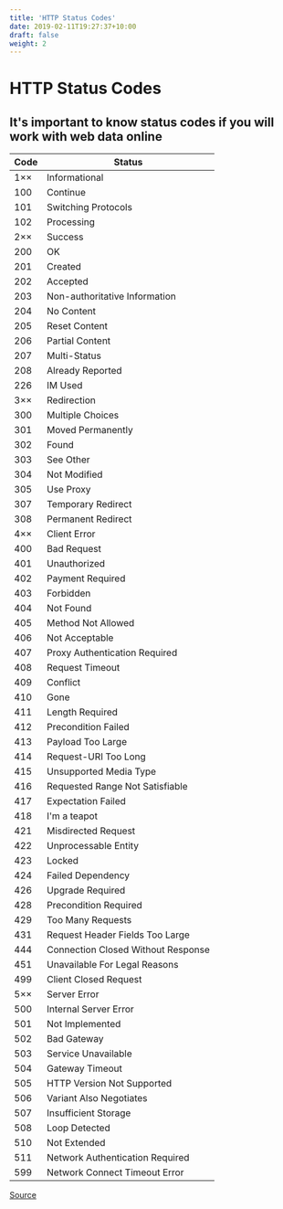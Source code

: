 ```yaml
---
title: 'HTTP Status Codes'
date: 2019-02-11T19:27:37+10:00
draft: false
weight: 2
---
```


# HTTP Status Codes
## It's important to know status codes if you will work with web data online

|Code|Status|
|---|---|
|1××| Informational
|100| Continue
|101| Switching Protocols
|102| Processing
|2××| Success
|200| OK
|201| Created
|202| Accepted
|203| Non-authoritative Information
|204| No Content
|205| Reset Content
|206| Partial Content
|207| Multi-Status
|208| Already Reported
|226| IM Used
|3××| Redirection
|300| Multiple Choices
|301| Moved Permanently
|302| Found
|303| See Other
|304| Not Modified
|305| Use Proxy
|307| Temporary Redirect
|308| Permanent Redirect
|4××| Client Error
|400| Bad Request
|401| Unauthorized
|402| Payment Required
|403| Forbidden
|404| Not Found
|405| Method Not Allowed
|406| Not Acceptable
|407| Proxy Authentication Required
|408| Request Timeout
|409| Conflict
|410| Gone
|411| Length Required
|412| Precondition Failed
|413| Payload Too Large
|414| Request-URI Too Long
|415| Unsupported Media Type
|416| Requested Range Not Satisfiable
|417| Expectation Failed
|418| I'm a teapot
|421| Misdirected Request
|422| Unprocessable Entity
|423| Locked
|424| Failed Dependency
|426| Upgrade Required
|428| Precondition Required
|429| Too Many Requests
|431| Request Header Fields Too Large
|444| Connection Closed Without Response
|451| Unavailable For Legal Reasons
|499| Client Closed Request
|5××| Server Error
|500| Internal Server Error
|501| Not Implemented
|502| Bad Gateway
|503| Service Unavailable
|504| Gateway Timeout
|505| HTTP Version Not Supported
|506| Variant Also Negotiates
|507| Insufficient Storage
|508| Loop Detected
|510| Not Extended
|511| Network Authentication Required
|599| Network Connect Timeout Error

[Source](https://httpstatuses.com/ "HTTP Status Codes")